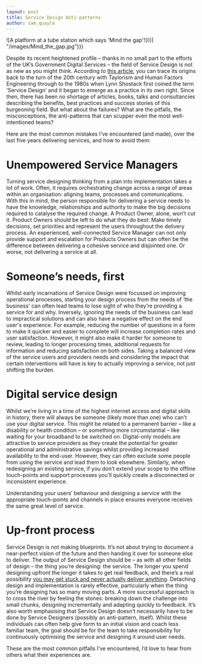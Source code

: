 ```yaml
---
layout: post
title: Service Design Anti-patterns
author: sam_quayle
---
```


![A platform at a tube station which says 'Mind the gap'!]({{ "/images/Mind_the_gap.jpg"}})

Despite its recent heightened profile – thanks in no small part to the efforts of the UK’s Government Digital Services – the field of Service Design is not as new as you might think. According to [this article](https://service-design.co/book-a-tiny-history-of-service-design-368ed603797c), you can trace its origins back to the turn of the 20th century with Taylorism and Human Factors Engineering through to the 1980s when Lynn Shostack first coined the term ‘Service Design’ and it began to emerge as a practice in its own right. Since then, there has been no shortage of articles, books, talks and consultancies describing the benefits, best practices and success stories of this burgeoning field. But what about the failures? What are the pitfalls, the misconceptions, the anti-patterns that can scupper even the most well-intentioned teams?

Here are the most common mistakes I’ve encountered (and made), over the last five years delivering services, and how to avoid them:

# Unempowered Service Managers
Turning service designing thinking from a plan into implementation takes a lot of work. Often, it requires orchestrating change across a range of areas within an organisation: aligning teams, processes and communications. With this in mind, the person responsible for delivering a service needs to have the knowledge, relationships and authority to make the big decisions required to catalyse the required change. A Product Owner, alone, won’t cut it. Product Owners should be left to do what they do best: Make timely decisions, set priorities and represent the users throughout the delivery process. An experienced, well-connected Service Manager can not only provide support and escalation for Products Owners but can often be the difference between delivering a cohesive service and disjointed one. Or worse, not delivering a service at all. 

# Someone’s needs, first 
Whilst early incarnations of Service Design were focussed on improving operational processes, starting your design process from the needs of ‘the business’ can often lead teams to lose sight of who they’re providing a service for and why. Inversely, ignoring the needs of the business can lead to impractical solutions and can also have a negative effect on the end user's experience. For example, reducing the number of questions in a form to make it quicker and easier to complete will increase completion rates and user satisfaction. However, it might also make it harder for someone to review, leading to longer processing times, additional requests for information and reducing satisfaction on both sides. Taking a balanced view of the service users and providers needs and considering the impact that certain interventions will have is key to actually improving a service, not just shifting the burden. 

# Digital service design
Whilst we’re living in a time of the highest internet access and digital skills in history, there will always be someone (likely more than one) who can’t use your digital service. This might be related to a permanent barrier – like a disability or health condition – or something more circumstantial – like waiting for your broadband to be switched on. Digital-only models are attractive to service providers as they create the potential for greater operational and administrative savings whilst providing increased availability to the end-user. However, they can often exclude some people from using the service and lead them to look elsewhere. Similarly, when redesigning an existing service, if you don’t extend your scope to the offline touch-points and support processes you’ll quickly create a disconnected or inconsistent experience.

Understanding your users’ behaviour and designing a service with the appropriate touch-points and channels in place ensures everyone receives the same great level of service.

# Up-front process
Service Design is not making blueprints. It’s not about trying to document a near-perfect vision of the future and then handing it over for someone else to deliver. The output of Service Design should be – as with all other fields of design – the thing you’re designing: the service. The longer you spend designing upfront the longer it takes to get real feedback, and there’s a real possibility [you may get stuck and never actually deliver anything](https://medium.com/hippo-digital/service-design-how-not-to-get-stuck-in-a-never-ending-discovery-3536d225087c). Detaching design and implementation is rarely effective, particularly when the thing you’re designing has so many moving parts. A more successful approach is to cross the river by feeling the stones: breaking down the challenge into small chunks, designing incrementally and adapting quickly to feedback. It’s also worth emphasising that Service Design doesn’t necessarily have to be done by Service Designers (possibly an anti-pattern, itself). Whilst these individuals can often help give form to an initial vision and coach less familiar team, the goal should be for the team to take responsibility for continuously optimising the service and designing it around user needs.

These are the most common pitfalls I’ve encountered, I’d love to hear from others what their experiences are. 

